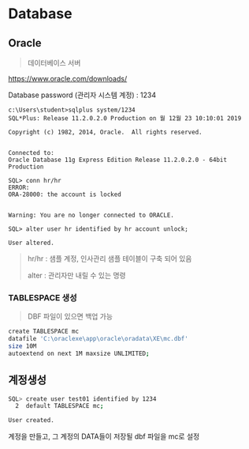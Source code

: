# Database

## Oracle

> 데이터베이스 서버

https://www.oracle.com/downloads/

Database password (관리자 시스템 계정) : 1234

```관리자 계정으로 로그인한 sql
c:\Users\student>sqlplus system/1234
SQL*Plus: Release 11.2.0.2.0 Production on 월 12월 23 10:10:01 2019

Copyright (c) 1982, 2014, Oracle.  All rights reserved.


Connected to:
Oracle Database 11g Express Edition Release 11.2.0.2.0 - 64bit Production

SQL> conn hr/hr
ERROR:
ORA-28000: the account is locked


Warning: You are no longer connected to ORACLE.

SQL> alter user hr identified by hr account unlock;

User altered.
```



> hr/hr : 샘플 계정, 인사관리 샘플 테이블이 구축 되어 있음
>
> alter : 관리자만 내릴 수 있는 명령



### TABLESPACE 생성

> DBF 파일이 있으면 백업 가능

```bash
create TABLESPACE mc
datafile 'C:\oraclexe\app\oracle\oradata\XE\mc.dbf'
size 10M
autoextend on next 1M maxsize UNLIMITED;

```

## 계정생성

```bash
SQL> create user test01 identified by 1234
  2  default TABLESPACE mc;

User created.

```

계정을 만들고, 그 계정의 DATA들이 저장될 dbf 파일을 mc로 설정